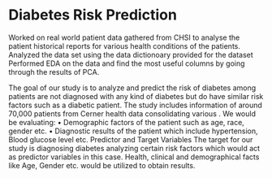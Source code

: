# Diabetes Risk Prediction
Worked on real world patient data gathered from CHSI to analyse the patient historical reports for various health conditions of the patients.
Analyzed the data set using the data dictionoary provided for the dataset
Performed EDA on the data and find the most useful columns by going through the results of PCA.

The goal of our study is to analyze and predict the risk of diabetes among patients are not diagnosed with any kind of diabetes but do have similar risk factors such as a diabetic patient. The study includes information of around 70,000 patients from Cerner health data consolidating various . We would be evaluating:
•	Demographic factors of the patient such as age, race, gender etc.
•	Diagnostic results of the patient which include hypertension, Blood glucose level etc. 
Predictor and Target Variables
The target for our study is diagnosing diabetes analyzing certain risk factors which would act as predictor variables in this case. Health, clinical and demographical facts  like Age, Gender etc. would be utilized to obtain results. 


